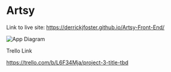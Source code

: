 # Artsy
Link to live site:
https://derrickjfoster.github.io/Artsy-Front-End/

![App Diagram](https://i.imgur.com/99hQL8L.png)

Trello Link

https://trello.com/b/L6F34Mja/project-3-title-tbd
